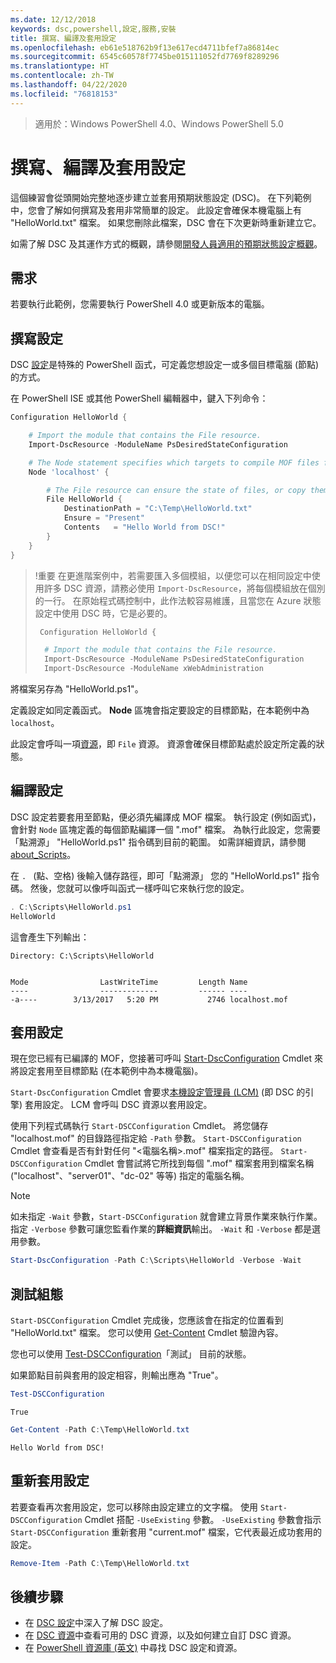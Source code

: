 ```yaml
---
ms.date: 12/12/2018
keywords: dsc,powershell,設定,服務,安裝
title: 撰寫、編譯及套用設定
ms.openlocfilehash: eb61e518762b9f13e617ecd4711bfef7a86814ec
ms.sourcegitcommit: 6545c60578f7745be015111052fd7769f8289296
ms.translationtype: HT
ms.contentlocale: zh-TW
ms.lasthandoff: 04/22/2020
ms.locfileid: "76818153"
---
```

> 適用於：Windows PowerShell 4.0、Windows PowerShell 5.0

# <a name="write-compile-and-apply-a-configuration"></a>撰寫、編譯及套用設定

這個練習會從頭開始完整地逐步建立並套用預期狀態設定 (DSC)。
在下列範例中，您會了解如何撰寫及套用非常簡單的設定。 此設定會確保本機電腦上有 "HelloWorld.txt" 檔案。 如果您刪除此檔案，DSC 會在下次更新時重新建立它。

如需了解 DSC 及其運作方式的概觀，請參閱[開發人員適用的預期狀態設定概觀](../overview/overview.md)。

## <a name="requirements"></a>需求

若要執行此範例，您需要執行 PowerShell 4.0 或更新版本的電腦。

## <a name="write-the-configuration"></a>撰寫設定

DSC [設定](configurations.md)是特殊的 PowerShell 函式，可定義您想設定一或多個目標電腦 (節點) 的方式。

在 PowerShell ISE 或其他 PowerShell 編輯器中，鍵入下列命令：

```powershell
Configuration HelloWorld {

    # Import the module that contains the File resource.
    Import-DscResource -ModuleName PsDesiredStateConfiguration

    # The Node statement specifies which targets to compile MOF files for, when this configuration is executed.
    Node 'localhost' {

        # The File resource can ensure the state of files, or copy them from a source to a destination with persistent updates.
        File HelloWorld {
            DestinationPath = "C:\Temp\HelloWorld.txt"
            Ensure = "Present"
            Contents   = "Hello World from DSC!"
        }
    }
}
```

> !重要 在更進階案例中，若需要匯入多個模組，以便您可以在相同設定中使用許多 DSC 資源，請務必使用 `Import-DscResource`，將每個模組放在個別的一行。
> 在原始程式碼控制中，此作法較容易維護，且當您在 Azure 狀態設定中使用 DSC 時，它是必要的。
>
> ```powershell
>  Configuration HelloWorld {
>
>   # Import the module that contains the File resource.
>   Import-DscResource -ModuleName PsDesiredStateConfiguration
>   Import-DscResource -ModuleName xWebAdministration
>
> ```

將檔案另存為 "HelloWorld.ps1"。

定義設定如同定義函式。 **Node** 區塊會指定要設定的目標節點，在本範例中為 `localhost`。

此設定會呼叫一項[資源](../resources/resources.md)，即 `File` 資源。 資源會確保目標節點處於設定所定義的狀態。

## <a name="compile-the-configuration"></a>編譯設定

DSC 設定若要套用至節點，便必須先編譯成 MOF 檔案。
執行設定 (例如函式)，會針對 `Node` 區塊定義的每個節點編譯一個 ".mof" 檔案。
為執行此設定，您需要「點溯源」  "HelloWorld.ps1" 指令碼到目前的範圍。
如需詳細資訊，請參閱 [about_Scripts](/powershell/module/microsoft.powershell.core/about/about_scripts?view=powershell-6#script-scope-and-dot-sourcing)。

<!-- markdownlint-disable MD038 -->
在 `. ` (點、空格) 後輸入儲存路徑，即可「點溯源」  您的 "HelloWorld.ps1" 指令碼。 然後，您就可以像呼叫函式一樣呼叫它來執行您的設定。
<!-- markdownlint-enable MD038 -->

```powershell
. C:\Scripts\HelloWorld.ps1
HelloWorld
```

這會產生下列輸出：

```output
Directory: C:\Scripts\HelloWorld


Mode                LastWriteTime         Length Name
----                -------------         ------ ----
-a----        3/13/2017   5:20 PM           2746 localhost.mof
```

## <a name="apply-the-configuration"></a>套用設定

現在您已經有已編譯的 MOF，您接著可呼叫 [Start-DscConfiguration](/powershell/module/psdesiredstateconfiguration/start-dscconfiguration) Cmdlet 來將設定套用至目標節點 (在本範例中為本機電腦)。

`Start-DscConfiguration` Cmdlet 會要求[本機設定管理員 (LCM)](../managing-nodes/metaConfig.md) (即 DSC 的引擎) 套用設定。
LCM 會呼叫 DSC 資源以套用設定。

使用下列程式碼執行 `Start-DSCConfiguration` Cmdlet。 將您儲存 "localhost.mof" 的目錄路徑指定給 `-Path` 參數。 `Start-DSCConfiguration` Cmdlet 會查看是否有針對任何 "\<電腦名稱\>.mof" 檔案指定的路徑。 `Start-DSCConfiguration` Cmdlet 會嘗試將它所找到每個 ".mof" 檔案套用到檔案名稱 ("localhost"、"server01"、"dc-02" 等等) 指定的電腦名稱。

> [!NOTE]
> 如未指定 `-Wait` 參數，`Start-DSCConfiguration` 就會建立背景作業來執行作業。 指定 `-Verbose` 參數可讓您監看作業的**詳細資訊**輸出。 `-Wait` 和 `-Verbose` 都是選用參數。

```powershell
Start-DscConfiguration -Path C:\Scripts\HelloWorld -Verbose -Wait
```

## <a name="test-the-configuration"></a>測試組態

`Start-DSCConfiguration` Cmdlet 完成後，您應該會在指定的位置看到 "HelloWorld.txt" 檔案。 您可以使用 [Get-Content](/powershell/module/microsoft.powershell.management/get-content) Cmdlet 驗證內容。

您也可以使用 [Test-DSCConfiguration](/powershell/module/psdesiredstateconfiguration/Test-DSCConfiguration)「測試」  目前的狀態。

如果節點目前與套用的設定相容，則輸出應為 "True"。

```powershell
Test-DSCConfiguration
```

```output
True
```

```powershell
Get-Content -Path C:\Temp\HelloWorld.txt
```

```output
Hello World from DSC!
```

## <a name="re-applying-the-configuration"></a>重新套用設定

若要查看再次套用設定，您可以移除由設定建立的文字檔。 使用 `Start-DSCConfiguration` Cmdlet 搭配 `-UseExisting` 參數。 `-UseExisting` 參數會指示 `Start-DSCConfiguration` 重新套用 "current.mof" 檔案，它代表最近成功套用的設定。

```powershell
Remove-Item -Path C:\Temp\HelloWorld.txt
```

## <a name="next-steps"></a>後續步驟

- 在 [DSC 設定](configurations.md)中深入了解 DSC 設定。
- 在 [DSC 資源](../resources/resources.md)中查看可用的 DSC 資源，以及如何建立自訂 DSC 資源。
- 在 [PowerShell 資源庫 (英文)](https://www.powershellgallery.com/) 中尋找 DSC 設定和資源。
